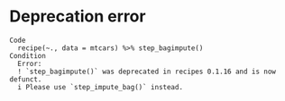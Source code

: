 # Deprecation error

    Code
      recipe(~., data = mtcars) %>% step_bagimpute()
    Condition
      Error:
      ! `step_bagimpute()` was deprecated in recipes 0.1.16 and is now defunct.
      i Please use `step_impute_bag()` instead.

